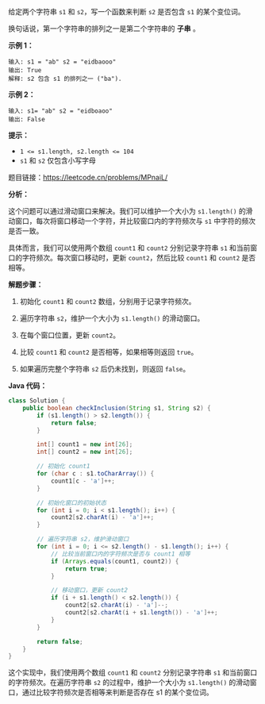 给定两个字符串 `s1` 和 `s2`，写一个函数来判断 `s2` 是否包含 `s1` 的某个变位词。

换句话说，第一个字符串的排列之一是第二个字符串的 **子串** 。

 

**示例 1：**

```
输入: s1 = "ab" s2 = "eidbaooo"
输出: True
解释: s2 包含 s1 的排列之一 ("ba").
```

**示例 2：**

```
输入: s1= "ab" s2 = "eidboaoo"
输出: False
```

 

**提示：**

- `1 <= s1.length, s2.length <= 104`
- `s1` 和 `s2` 仅包含小写字母





题目链接：https://leetcode.cn/problems/MPnaiL/





**分析：**

这个问题可以通过滑动窗口来解决。我们可以维护一个大小为 `s1.length()` 的滑动窗口，每次将窗口移动一个字符，并比较窗口内的字符频次与 `s1` 中字符的频次是否一致。

具体而言，我们可以使用两个数组 `count1` 和 `count2` 分别记录字符串 `s1` 和当前窗口的字符频次。每次窗口移动时，更新 `count2`，然后比较 `count1` 和 `count2` 是否相等。



**解题步骤：**

1. 初始化 `count1` 和 `count2` 数组，分别用于记录字符频次。

2. 遍历字符串 `s2`，维护一个大小为 `s1.length()` 的滑动窗口。

3. 在每个窗口位置，更新 `count2`。

4. 比较 `count1` 和 `count2` 是否相等，如果相等则返回 `true`。

5. 如果遍历完整个字符串 `s2` 后仍未找到，则返回 `false`。

   

**Java 代码：**

```java
class Solution {
    public boolean checkInclusion(String s1, String s2) {
        if (s1.length() > s2.length()) {
            return false;
        }

        int[] count1 = new int[26];
        int[] count2 = new int[26];

        // 初始化 count1
        for (char c : s1.toCharArray()) {
            count1[c - 'a']++;
        }

        // 初始化窗口的初始状态
        for (int i = 0; i < s1.length(); i++) {
            count2[s2.charAt(i) - 'a']++;
        }

        // 遍历字符串 s2，维护滑动窗口
        for (int i = 0; i <= s2.length() - s1.length(); i++) {
            // 比较当前窗口内的字符频次是否与 count1 相等
            if (Arrays.equals(count1, count2)) {
                return true;
            }

            // 移动窗口，更新 count2
            if (i + s1.length() < s2.length()) {
                count2[s2.charAt(i) - 'a']--;
                count2[s2.charAt(i + s1.length()) - 'a']++;
            }
        }

        return false;
    }
}
```

这个实现中，我们使用两个数组 `count1` 和 `count2` 分别记录字符串 `s1` 和当前窗口的字符频次。在遍历字符串 `s2` 的过程中，维护一个大小为 `s1.length()` 的滑动窗口，通过比较字符频次是否相等来判断是否存在 s1 的某个变位词。